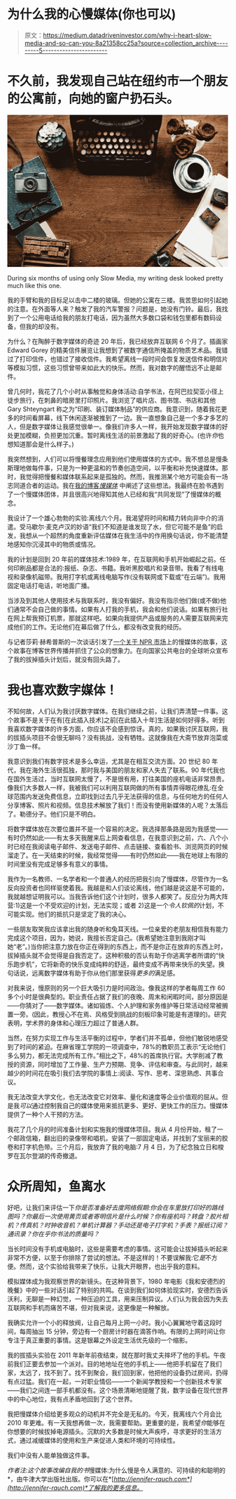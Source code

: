 # 为什么我的心慢媒体(你也可以)

> 原文：<https://medium.datadriveninvestor.com/why-i-heart-slow-media-and-so-can-you-8a21358cc25a?source=collection_archive---------5----------------------->

# 不久前，我发现自己站在纽约市一个朋友的公寓前，向她的窗户扔石头。

![](img/c233ed651f22718db1de459b10438fc5.png)

During six months of using only Slow Media, my writing desk looked pretty much like this one.

我的手臂和我的目标足以击中二楼的玻璃。但她的公寓在三楼。我苦思如何引起她的注意。在外面等人来？触发了我的汽车警报？问题是，她没有门铃。最后，我找到了一个公用电话给我的朋友打电话，因为虽然大多数口袋和钱包里都有数码设备，但我的却没有。

为什么？在陶醉于数字媒体的奇迹 20 年后，我已经放弃互联网 6 个月了。插画家 Edward Gorey 的精美信件展览让我想到了被数字通信所掩盖的物质艺术品。我错过了打印信件，也错过了接收信件。我希望离线一段时间会恢复发送信件和明信片等模拟习惯，这些习惯曾带来如此大的快乐。然而，我对数字的醒悟远不止是邮件。

曾几何时，我花了几个小时从事触觉和身体活动:自学书法，在阿巴拉契亚小径上徒步旅行，在刺鼻的暗房里打印照片。我浏览了唱片店、图书馆、书店和其他 Gary Shteyngart 称之为“印刷、装订媒体制品”的供应商。我意识到，随着我花更多的时间看屏幕，线下休闲逐渐被推到了一边。我一直想象自己是一个多才多艺的人，但是数字媒体让我感觉很单一。像我们许多人一样，我开始发现数字媒体的好处更加模糊，负担更加沉重。暂时离线生活的前景激起了我的好奇心。(也许*你*也想知道那会是什么样子。)

我突然想到，人们可以将慢餐理念应用到他们使用媒体的方式中。我不想总是慢条斯理地做每件事，只是为一种更温和的节奏创造空间，以平衡和补充快速媒体。那时，我觉得把慢餐和媒体联系起来是孤独的。然而，我推测某个地方可能会有一场志同道合者的运动。我在[我的博客*慢媒体*](http://slow-media.org) 中阐述了这些想法。我最终在脸书遇到了一个慢媒体团体，并且很高兴地得知其他人已经和我“共同发现”了慢媒体的概念。

我设计了一个雄心勃勃的实验:离线六个月。我渴望将时间和精力转向非中介的消遣。受马歇尔·麦克卢汉的妙语“我们不知道是谁发现了水，但它可能不是鱼”的启发，我想从一个超然的角度重新评估媒体在我生活中的作用换句话说，你不能清楚地感知你沉浸其中的物质或情况。

我的计划是回到 20 年前的媒体技术:1989 年，在互联网和手机开始崛起之前。任何印刷品都是合法的:报纸、杂志、书籍。我听黑胶唱片和录音带。我看了有线电视和录像机磁带。我用打字机或离线电脑写作(没有联网或下载或“在云端”)。我用固定电话打电话，听地面广播。

当涉及到其他人使用技术与我联系时，我没有偏好。我没有指示他们做(或不做)他们通常不会自己做的事情。如果有人打我的手机，我会和他们说话。如果有旅行社在网上帮我预订机票，那就这样吧。如果向我提供产品或服务的人需要互联网来完成他们的工作。无论他们在幕后做了什么，都没有改变我的经历。

与记者莎莉·赫希普斯的一次谈话引发了[一个关于 NPR 市场](https://www.marketplace.org/2011/02/18/tech/woman-swears-internet-six-months)上的慢媒体的故事，这个故事在博客世界传播并抓住了公众的想象力。在向国家公共电台的全球听众宣布了我的拔掉插头计划后，就没有回头路了。

# 我也喜欢数字媒体！

不知何故，人们认为我讨厌数字媒体。在我们继续之前，让我们弄清楚一件事。这个故事不是关于在有[在此插入技术]之前[在此插入十年]生活是如何好得多。听到我喜欢数字媒体的许多方面，你应该不会感到惊讶。真的，如果我讨厌互联网，我的拔插头项目不会很无聊吗？没有挑战，没有牺牲。这就像我在大斋节放弃泡菜或沙丁鱼一样。

我意识到我们有数字技术是多么幸运，尤其是在相互交流方面。20 世纪 80 年代，我在海外生活很孤独，那时我与美国的朋友和家人失去了联系。90 年代我也在国外生活过，当时互联网太慢了，不是很有用，打往美国的座机电话非常昂贵。像我们大多数人一样，我被我们可以利用互联网做的所有事情弄得眼花缭乱:在全球范围内发送免费信息，立即找到过去几乎无法获得的信息，与任何地方的任何人分享博客、照片和视频。信息技术解放了我们！而没有使用新媒体的人呢？太落后了。勒德分子。他们只是不明白。

将数字媒体放在次要位置并不是一个容易的决定。我选择那条路是因为我感觉——有时仍然如此——有太多天我醒来后上网查看信息，在我意识到之前，六、八个小时已经在我阅读电子邮件、发送电子邮件、点击链接、查看脸书、浏览网页的时候溜走了。在一天结束的时候，我经常觉得——有时仍然如此——我在地球上有限的时间里没有完成足够多有意义的事情。

我作为一名教师、一名学者和一个普通人的经历把我引向了慢媒体，尽管作为一名反向投资者也同样驱使着我。我越是和人们谈论离线，他们越是说这是不可能的，我就越想证明我可以。当我告诉他们这个计划时，很多人都笑了。反应分为两大阵营:1)这是一个不受欢迎的计划，无法实现；或者 2)这是一个*令人钦佩的*计划，不可能实现。他们的抵抗只是坚定了我的决心。

一些朋友取笑我应该拿出我的随身听和兔耳天线。一位亲爱的老朋友相信我有能力完成这个项目，因为，她说，我擅长否定自己。(我希望她注意到我刚才叫她“老”。)当你把注意力放在你正在得到的东西上，而不是你正在放弃的东西上时，拔掉插头就不会觉得是自我否定了。这种积极的否认有助于你逃离学者所谓的“快乐跑步机”，它将新奇的快乐变成纯粹的舒适，最终变成不再带来快乐的失望。换句话说，远离数字媒体有助于你从他们那里获得*更多的*满足感。

对我来说，慢原则的另一个巨大吸引力是时间政治。像我这样的学者每周工作 60 多个小时是很典型的。职业责任占据了我们的夜晚、周末和闲暇时间，部分原因是——你猜对了——数字媒体。诸如锻炼、个人护理和家务维护等日常活动经常被搁置一旁。(因此，教授心不在焉、风格受到挑战的刻板印象可能是有道理的)。研究表明，学术界的身体和心理压力超过了普通人群。

当然，在努力实现工作与生活平衡的过程中，学者们并不孤单，但他们敏锐地感受到了时间的紧迫。在麻省理工学院的一项调查中，78%的教职员工表示“无论他们多么努力，都无法完成所有工作。”相比之下，48%的首席执行官。大学削减了教授的资源，同时增加了工作量、生产力预期、竞争、评估和审查。与此同时，越来越少的时间花在吸引我们去学院的事情上:阅读、写作、思考、深思熟虑、共事合议。

我无法改变大学文化，也无法改变它对效率、量化和速度等企业价值观的屈从。但是我*可以*通过控制我自己的媒体使用来抵抗更多、更好、更快工作的压力。慢媒体提供了一种个人干预的方法。

我花了几个月的时间准备计划和实施我的慢媒体项目。我从 4 月份开始，租了一个邮政信箱，翻出旧的录像带和唱机，安装了一部固定电话，并找到了宝丽来的胶卷和打字机色带。三个月后，我放弃了我的电脑:7 月 4 日，为了纪念独立日和梭罗在瓦尔登湖的传奇撤退。

# 众所周知，鱼离水

好吧，让我们来评估一下*你是否准备好去度网络假期:你会在车里放打印好的路线图吗？你最后一次使用黄页或者寄明信片是什么时候？你有座机吗？转盘？胶片相机？传真机？时钟收音机？单机计算器？手动还是电子打字机？手表？报纸订阅？通讯录？你在乎你书法的质量吗？*

当长时间没有手机或电脑时，这些是需要考虑的事情。这可能会让拔掉插头听起来非常不方便，以至于你排除了尝试的想法。不是这样的！不要误解我:它*是*不方便。然而，这个实验给我带来了快乐，让我大开眼界，也出乎我的意料。

模拟媒体成为我观察世界的新镜头。在这种背景下，1980 年电影《我和安德烈的晚餐》中的一些对话引起了特别的共鸣。在谈到我们如何体验现实时，安德烈告诉沃利，无聊是一种幻觉，一种压迫的工具，用来压制异议。人们认为我会因为失去互联网和手机而痛苦不堪，但对我来说，这更像是一种解放。

我确实允许一个小的释放阀，让自己每月上网一小时。我小心翼翼地守着这段时间，每周抽出 15 分钟，旁边有一个厨房计时器在滴答作响。有限的上网时间让你专注于真正重要的事情。这是银幕之外设定生活优先级的一个缩影。

我的拔插头实验在 2011 年新年前夜结束，就在那时我丈夫摔坏了他的手机。午夜前我们正要去参加一个派对。目的地地址在他的手机上——他把手机留在了我们家，太远了，找不到了。找不到聚会，我们回到家，他把他的设备扔过房间，扔得有点过猛。我们在一起，一对职业情侣——一个新闻学教授和一个创新技术专家——我们之间连一部手机都没有。这个场景清晰地提醒了我，数字设备在现代世界中的中心地位，我有点矛盾地回到了这个世界。

我把慢媒体介绍给更多观众的动机并不完全是无私的。今天，我离线六个月会比 2010 年更难。有一天我想再做一次，我需要帮助。更重要的是，我希望*你*能够在你想要的时候拔掉电源插头。沉默的大多数是时候大声疾呼，寻求更好的生活方式，通过减缓媒体的使用和生产来促进人类和环境的可持续性。

我们中没有人能单独做这件事。

*作者注:这个故事改编自我的书*慢媒体:为什么慢是令人满意的、可持续的和聪明的*，由牛津大学出版社出版。你可以在*[*http://jennifer-rauch.com*](http://jennifer-rauch.com)*了解我的更多信息。*